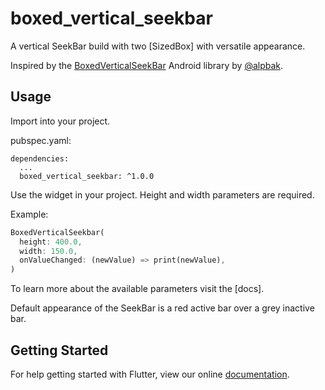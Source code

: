 # boxed_vertical_seekbar

A vertical SeekBar build with two [SizedBox] with versatile appearance.

Inspired by the [BoxedVerticalSeekBar](https://github.com/alpbak/BoxedVerticalSeekBar) Android
library by [@alpbak](https://github.com/alpbak).

## Usage

Import into your project.

pubspec.yaml:
```
dependencies:
  ...
  boxed_vertical_seekbar: ^1.0.0
```

Use the widget in your project. Height and width parameters are required.

Example:
```dart
BoxedVerticalSeekbar(
  height: 400.0,
  width: 150.0,
  onValueChanged: (newValue) => print(newValue),
)
```

To learn more about the available parameters visit the
[docs].

Default appearance of the SeekBar is a red active bar over a grey inactive bar.

## Getting Started

For help getting started with Flutter, view our online [documentation](https://flutter.io/).